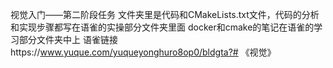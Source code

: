 视觉入门——第二阶段任务
文件夹里是代码和CMakeLists.txt文件，代码的分析和实现步骤都写在语雀的实操部分文件夹里面
docker和cmake的笔记在语雀的学习部分文件夹中上
语雀链接https://www.yuque.com/yuqueyonghuro8op0/bldgta?# 《视觉》
